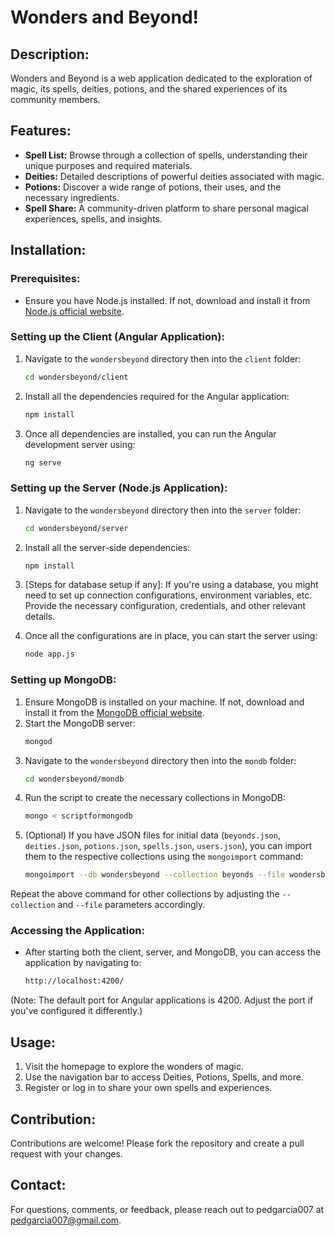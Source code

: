 # Wonders and Beyond!

## Description:
Wonders and Beyond is a web application dedicated to the exploration of magic, its spells, deities, potions, and the shared experiences of its community members.

## Features:
- **Spell List:** Browse through a collection of spells, understanding their unique purposes and required materials.
- **Deities:** Detailed descriptions of powerful deities associated with magic.
- **Potions:** Discover a wide range of potions, their uses, and the necessary ingredients.
- **Spell Share:** A community-driven platform to share personal magical experiences, spells, and insights.

## Installation:

### Prerequisites:
- Ensure you have Node.js installed. If not, download and install it from [Node.js official website](https://nodejs.org/).

### Setting up the Client (Angular Application):
1. Navigate to the `wondersbeyond` directory then into the `client` folder:
   ```bash
   cd wondersbeyond/client
   ```
2. Install all the dependencies required for the Angular application:
   ```bash
   npm install
   ```
3. Once all dependencies are installed, you can run the Angular development server using:
   ```bash
   ng serve
   ```

### Setting up the Server (Node.js Application):
1. Navigate to the `wondersbeyond` directory then into the `server` folder:
   ```bash
   cd wondersbeyond/server
   ```
2. Install all the server-side dependencies:
   ```bash
   npm install
   ```

3. [Steps for database setup if any]: If you're using a database, you might need to set up connection configurations, environment variables, etc. Provide the necessary configuration, credentials, and other relevant details.

4. Once all the configurations are in place, you can start the server using:
   ```bash
   node app.js
   ```

### Setting up MongoDB:
1. Ensure MongoDB is installed on your machine. If not, download and install it from the [MongoDB official website](https://www.mongodb.com/try/download/community).
2. Start the MongoDB server:
   ```bash
   mongod
   ```
3. Navigate to the `wondersbeyond` directory then into the `mondb` folder:
   ```bash
   cd wondersbeyond/mondb
   ```
4. Run the script to create the necessary collections in MongoDB:
   ```bash
   mongo < scriptformongodb
   ```
5. (Optional) If you have JSON files for initial data (`beyonds.json`, `deities.json`, `potions.json`, `spells.json`, `users.json`), you can import them to the respective collections using the `mongoimport` command:
   ```bash
   mongoimport --db wondersbeyond --collection beyonds --file wondersbeyond.beyonds.json
   ```

Repeat the above command for other collections by adjusting the `--collection` and `--file` parameters accordingly.

### Accessing the Application:
- After starting both the client, server, and MongoDB, you can access the application by navigating to:
   ```bash
   http://localhost:4200/
   ```

(Note: The default port for Angular applications is 4200. Adjust the port if you've configured it differently.)

## Usage:
1. Visit the homepage to explore the wonders of magic.
2. Use the navigation bar to access Deities, Potions, Spells, and more.
3. Register or log in to share your own spells and experiences.

## Contribution:
Contributions are welcome! Please fork the repository and create a pull request with your changes.

## Contact:
For questions, comments, or feedback, please reach out to pedgarcia007 at pedgarcia007@gmail.com.
```

